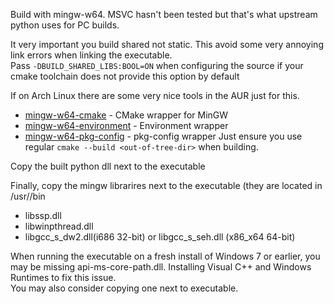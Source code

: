 Build with mingw-w64. MSVC hasn't been tested but that's what upstream python uses for PC builds.  

It very important you build shared not static. This avoid some very annoying link errors when linking the executable.  
Pass `-DBUILD_SHARED_LIBS:BOOL=ON` when configuring the source if your cmake toolchain does not provide this option by default  

If on Arch Linux there are some very nice tools in the AUR just for this.  
- [mingw-w64-cmake](https://aur.archlinux.org/packages/mingw-w64-cmake) - CMake wrapper for MinGW
- [mingw-w64-environment](https://aur.archlinux.org/packages/mingw-w64-environment) - Environment wrapper
- [mingw-w64-pkg-config](https://aur.archlinux.org/packages/mingw-w64-pkg-config) - pkg-config wrapper
Just ensure you use regular `cmake --build <out-of-tree-dir>` when building.

Copy the built python dll next to the executable

Finally, copy the mingw librarires next to the executable (they are located in /usr/<i686 or x86_x64>/bin
- libssp.dll
- libwinpthread.dll
- libgcc_s_dw2.dll(i686 32-bit) or libgcc_s_seh.dll (x86_x64 64-bit)

When running the executable on a fresh install of Windows 7 or earlier, you may be missing api-ms-core-path.dll. Installing Visual C++ and Windows Runtimes to fix this issue.  
You may also consider copying one next to executable.
